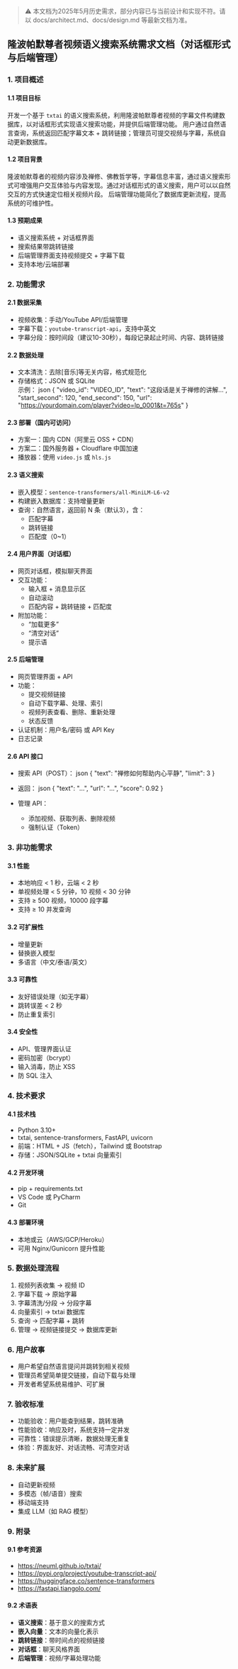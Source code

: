 > ⚠️ 本文档为2025年5月历史需求，部分内容已与当前设计和实现不符。请以 docs/architect.md、docs/design.md 等最新文档为准。

##  隆波帕默尊者视频语义搜索系统需求文档（对话框形式与后端管理）

### 1. 项目概述

#### 1.1 项目目标
开发一个基于 `txtai` 的语义搜索系统，利用隆波帕默尊者视频的字幕文件构建数据库，以对话框形式实现语义搜索功能，并提供后端管理功能。 
用户通过自然语言查询，系统返回匹配字幕文本 + 跳转链接；管理员可提交视频与字幕，系统自动更新数据库。

#### 1.2 项目背景
隆波帕默尊者的视频内容涉及禅修、佛教哲学等，字幕信息丰富，通过语义搜索形式可增强用户交互体验与内容发现。通过对话框形式的语义搜索，用户可以以自然交互的方式快速定位相关视频片段。
后端管理功能简化了数据库更新流程，提高系统的可维护性。

#### 1.3 预期成果
- 语义搜索系统 + 对话框界面
- 搜索结果带跳转链接
- 后端管理界面支持视频提交 + 字幕下载
- 支持本地/云端部署

### 2. 功能需求

#### 2.1 数据采集
- 视频收集：手动/YouTube API/后端管理
- 字幕下载：`youtube-transcript-api`，支持中英文
- 字幕分段：按时间段（建议10-30秒），每段记录起止时间、内容、跳转链接

#### 2.2 数据处理
- 文本清洗：去除[音乐]等无关内容，格式规范化
- 存储格式：JSON 或 SQLite  
示例：
json
{
  "video_id": "VIDEO_ID",
  "text": "这段话是关于禅修的讲解...",
  "start_second": 120,
  "end_second": 150,
  "url": "https://yourdomain.com/player?video=lp_0001&t=765s"
}


#### 2.3 部署（国内可访问）
- 方案一：国内 CDN（阿里云 OSS + CDN）
- 方案二：国外服务器 + Cloudflare 中国加速
- 播放器：使用 `video.js` 或 `hls.js`

#### 2.3 语义搜索
- 嵌入模型：`sentence-transformers/all-MiniLM-L6-v2`
- 构建嵌入数据库：支持增量更新
- 查询：自然语言，返回前 N 条（默认3），含：
  - 匹配字幕
  - 跳转链接
  - 匹配度（0~1）

#### 2.4 用户界面（对话框）
- 网页对话框，模拟聊天界面
- 交互功能：
  - 输入框 + 消息显示区
  - 自动滚动
  - 匹配内容 + 跳转链接 + 匹配度
- 附加功能：
  - “加载更多”
  - “清空对话”
  - 提示语

#### 2.5 后端管理
- 网页管理界面 + API
- 功能：
  - 提交视频链接
  - 自动下载字幕、处理、索引
  - 视频列表查看、删除、重新处理
  - 状态反馈
- 认证机制：用户名/密码 或 API Key
- 日志记录

#### 2.6 API 接口
- 搜索 API（POST）：
 json
{
  "text": "禅修如何帮助内心平静",
  "limit": 3
}
 
- 返回：
 json
{
  "text": "...",
  "url": "...",
  "score": 0.92
}
 
- 管理 API：
  - 添加视频、获取列表、删除视频
  - 强制认证（Token）

### 3. 非功能需求

#### 3.1 性能
- 本地响应 < 1 秒，云端 < 2 秒
- 单视频处理 < 5 分钟，10 视频 < 30 分钟
- 支持 ≥ 500 视频，10000 段字幕
- 支持 ≥ 10 并发查询

#### 3.2 可扩展性
- 增量更新
- 替换嵌入模型
- 多语言（中文/泰语/英文）

#### 3.3 可靠性
- 友好错误处理（如无字幕）
- 跳转误差 < 2 秒
- 防止重复索引

#### 3.4 安全性
- API、管理界面认证
- 密码加密（bcrypt）
- 输入消毒，防止 XSS
- 防 SQL 注入

### 4. 技术要求

#### 4.1 技术栈
- Python 3.10+
- txtai, sentence-transformers, FastAPI, uvicorn
- 前端：HTML + JS（fetch），Tailwind 或 Bootstrap
- 存储：JSON/SQLite + txtai 向量索引

#### 4.2 开发环境
- pip + requirements.txt
- VS Code 或 PyCharm
- Git

#### 4.3 部署环境
- 本地或云（AWS/GCP/Heroku）
- 可用 Nginx/Gunicorn 提升性能

### 5. 数据处理流程
1. 视频列表收集 → 视频 ID  
2. 字幕下载 → 原始字幕  
3. 字幕清洗/分段 → 分段字幕  
4. 向量索引 → txtai 数据库  
5. 查询 → 匹配字幕 + 跳转  
6. 管理 → 视频链接提交 → 数据库更新

### 6. 用户故事
- 用户希望自然语言提问并跳转到相关视频  
- 管理员希望简单提交链接，自动下载与处理  
- 开发者希望系统易维护、可扩展

### 7. 验收标准
- 功能验收：用户能查到结果，跳转准确  
- 性能验收：响应及时，系统支持一定并发  
- 可靠性：错误提示清晰，数据处理无重复  
- 体验：界面友好、对话流畅、可清空对话

### 8. 未来扩展
- 自动更新视频  
- 多模态（帧/语音）搜索  
- 移动端支持  
- 集成 LLM（如 RAG 模型）

### 9. 附录

#### 9.1 参考资源
- https://neuml.github.io/txtai/
- https://pypi.org/project/youtube-transcript-api/
- https://huggingface.co/sentence-transformers
- https://fastapi.tiangolo.com/

#### 9.2 术语表
- **语义搜索**：基于意义的搜索方式  
- **嵌入向量**：文本的向量化表示  
- **跳转链接**：带时间点的视频链接  
- **对话框**：聊天风格界面  
- **后端管理**：视频/字幕处理功能
